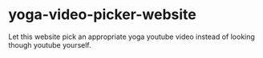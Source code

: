 # yoga-video-picker-website
Let this website pick an appropriate yoga youtube video instead of looking though youtube yourself.
